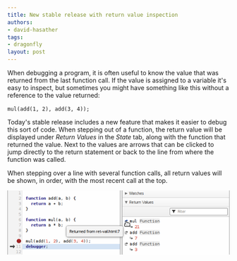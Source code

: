 ```yaml
---
title: New stable release with return value inspection
authors:
- david-hasather
tags:
- dragonfly
layout: post
---
```

<p>When debugging a program, it is often useful to know the value that was returned from the last function call. If the value is assigned to a variable it&#39;s easy to inspect, but sometimes you might have something like this without a reference to the value returned:</p>
<p><pre><code>mul(add(1, 2), add(3, 4));</code></pre></p>
<p>Today&#39;s stable release includes a new feature that makes it easier to debug this sort of code. When stepping out of a function, the return value will be displayed under <em>Return Values</em> in the <em>State</em> tab, along with the function that returned the value. Next to the values are arrows that can be clicked to jump directly to the return statement or back to the line from where the function was called.</p>
<p>When stepping over a line with several function calls, all return values will be shown, in order, with the most recent call at the top.</p>
<p><img src="/blog/new-stable-release-with-return-value-inspection/return-values.png" alt="The new return values section, listing a series of function return values" /></p>
